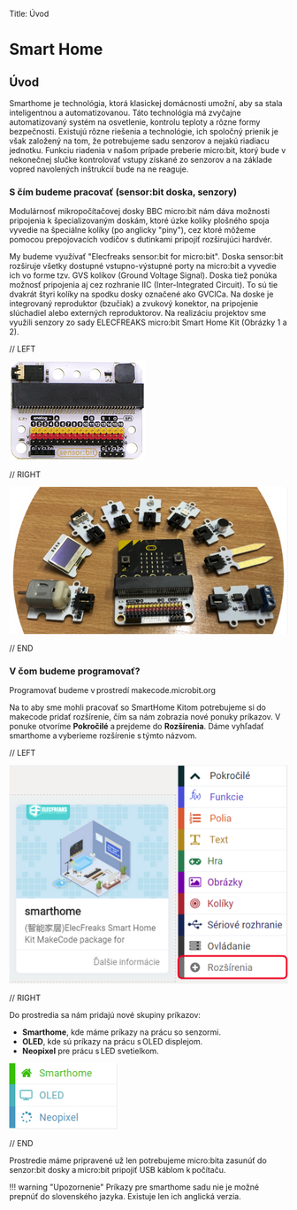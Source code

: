 Title:   	Úvod

# Smart Home
## Úvod

Smarthome je technológia, ktorá klasickej domácnosti umožní, aby sa stala inteligentnou a automatizovanou. Táto technológia má zvyčajne automatizovaný systém na osvetlenie, kontrolu teploty a rôzne formy bezpečnosti. Existujú rôzne riešenia a technológie, ich spoločný prienik je však založený na tom, že potrebujeme sadu senzorov a nejakú riadiacu jednotku. Funkciu riadenia v našom prípade preberie micro:bit, ktorý bude v nekonečnej slučke kontrolovať vstupy získané zo senzorov a na základe vopred navolených inštrukcií bude na ne reaguje. 

### S čím budeme pracovať (sensor:bit doska, senzory) 
Modulárnosť mikropočítačovej dosky BBC micro:bit nám dáva možnosti pripojenia k špecializovaným doskám, ktoré úzke kolíky plošného spoja vyvedie na špeciálne kolíky (po anglicky "piny"), cez ktoré môžeme pomocou prepojovacích vodičov s dutinkami pripojiť rozširujúci hardvér.  

My budeme využívať "Elecfreaks sensor:bit for micro:bit". Doska sensor:bit rozširuje všetky dostupné vstupno-výstupné porty na micro:bit a vyvedie ich vo forme tzv. GVS kolíkov (Ground Voltage Signal). Doska tiež ponúka možnosť pripojenia aj cez rozhranie IIC (Inter-Integrated Circuit). To sú tie dvakrát štyri kolíky na spodku dosky označené ako GVClCa. Na doske je integrovaný reproduktor (bzučiak) a zvukový konektor, na pripojenie slúchadiel alebo externých reproduktorov. Na realizáciu projektov sme využili senzory zo sady ELECFREAKS micro:bit Smart Home Kit (Obrázky 1 a 2). 

// LEFT

![Obrázok 1: Senzor:bit doska](images/sensorbit.png)

// RIGHT

![Obrázok 2: Časť komponentov zo sady Smart Home Kit ](images/smarthome-kit.png)

// END



### V čom budeme programovať? 

Programovať budeme v prostredí makecode.microbit.org 

Na to aby sme mohli pracovať so SmartHome Kitom potrebujeme si do makecode pridať rozšírenie, čím sa nám zobrazia nové ponuky príkazov.  V ponuke otvoríme **Pokročilé** a prejdeme do **Rozšírenia**. Dáme vyhľadať smarthome a vyberieme rozšírenie s týmto názvom.


// LEFT

![](images/smarthome-extension.png)

// RIGHT

Do prostredia sa nám pridajú nové skupiny príkazov: 

* **Smarthome**, kde máme príkazy na prácu so senzormi. 
* **OLED**, kde sú príkazy na prácu s OLED displejom. 
* **Neopixel** pre prácu s LED svetielkom. 

![](images/smarthome-categories.png)

// END

Prostredie máme pripravené už len potrebujeme micro:bita zasunúť do senzor:bit dosky a micro:bit pripojiť USB káblom k počítaču. 

 
!!! warning "Upozornenie"
	Príkazy pre smarthome sadu nie je možné prepnúť do slovenského jazyka. Existuje len ich anglická verzia. 